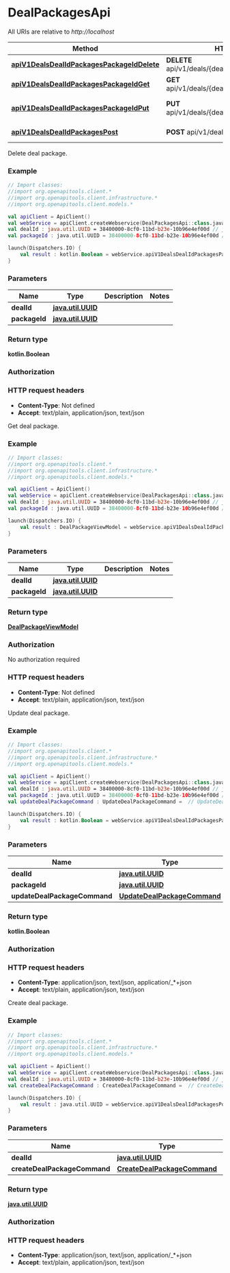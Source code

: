 # DealPackagesApi

All URIs are relative to *http://localhost*

Method | HTTP request | Description
------------- | ------------- | -------------
[**apiV1DealsDealIdPackagesPackageIdDelete**](DealPackagesApi.md#apiV1DealsDealIdPackagesPackageIdDelete) | **DELETE** api/v1/deals/{dealId}/packages/{packageId} | Delete deal package.
[**apiV1DealsDealIdPackagesPackageIdGet**](DealPackagesApi.md#apiV1DealsDealIdPackagesPackageIdGet) | **GET** api/v1/deals/{dealId}/packages/{packageId} | Get deal package.
[**apiV1DealsDealIdPackagesPackageIdPut**](DealPackagesApi.md#apiV1DealsDealIdPackagesPackageIdPut) | **PUT** api/v1/deals/{dealId}/packages/{packageId} | Update deal package.
[**apiV1DealsDealIdPackagesPost**](DealPackagesApi.md#apiV1DealsDealIdPackagesPost) | **POST** api/v1/deals/{dealId}/packages | Create deal package.



Delete deal package.

### Example
```kotlin
// Import classes:
//import org.openapitools.client.*
//import org.openapitools.client.infrastructure.*
//import org.openapitools.client.models.*

val apiClient = ApiClient()
val webService = apiClient.createWebservice(DealPackagesApi::class.java)
val dealId : java.util.UUID = 38400000-8cf0-11bd-b23e-10b96e4ef00d // java.util.UUID | 
val packageId : java.util.UUID = 38400000-8cf0-11bd-b23e-10b96e4ef00d // java.util.UUID | 

launch(Dispatchers.IO) {
    val result : kotlin.Boolean = webService.apiV1DealsDealIdPackagesPackageIdDelete(dealId, packageId)
}
```

### Parameters

Name | Type | Description  | Notes
------------- | ------------- | ------------- | -------------
 **dealId** | [**java.util.UUID**](.md)|  |
 **packageId** | [**java.util.UUID**](.md)|  |

### Return type

**kotlin.Boolean**

### Authorization



### HTTP request headers

 - **Content-Type**: Not defined
 - **Accept**: text/plain, application/json, text/json


Get deal package.

### Example
```kotlin
// Import classes:
//import org.openapitools.client.*
//import org.openapitools.client.infrastructure.*
//import org.openapitools.client.models.*

val apiClient = ApiClient()
val webService = apiClient.createWebservice(DealPackagesApi::class.java)
val dealId : java.util.UUID = 38400000-8cf0-11bd-b23e-10b96e4ef00d // java.util.UUID | 
val packageId : java.util.UUID = 38400000-8cf0-11bd-b23e-10b96e4ef00d // java.util.UUID | 

launch(Dispatchers.IO) {
    val result : DealPackageViewModel = webService.apiV1DealsDealIdPackagesPackageIdGet(dealId, packageId)
}
```

### Parameters

Name | Type | Description  | Notes
------------- | ------------- | ------------- | -------------
 **dealId** | [**java.util.UUID**](.md)|  |
 **packageId** | [**java.util.UUID**](.md)|  |

### Return type

[**DealPackageViewModel**](DealPackageViewModel.md)

### Authorization

No authorization required

### HTTP request headers

 - **Content-Type**: Not defined
 - **Accept**: text/plain, application/json, text/json


Update deal package.

### Example
```kotlin
// Import classes:
//import org.openapitools.client.*
//import org.openapitools.client.infrastructure.*
//import org.openapitools.client.models.*

val apiClient = ApiClient()
val webService = apiClient.createWebservice(DealPackagesApi::class.java)
val dealId : java.util.UUID = 38400000-8cf0-11bd-b23e-10b96e4ef00d // java.util.UUID | 
val packageId : java.util.UUID = 38400000-8cf0-11bd-b23e-10b96e4ef00d // java.util.UUID | 
val updateDealPackageCommand : UpdateDealPackageCommand =  // UpdateDealPackageCommand | 

launch(Dispatchers.IO) {
    val result : kotlin.Boolean = webService.apiV1DealsDealIdPackagesPackageIdPut(dealId, packageId, updateDealPackageCommand)
}
```

### Parameters

Name | Type | Description  | Notes
------------- | ------------- | ------------- | -------------
 **dealId** | [**java.util.UUID**](.md)|  |
 **packageId** | [**java.util.UUID**](.md)|  |
 **updateDealPackageCommand** | [**UpdateDealPackageCommand**](UpdateDealPackageCommand.md)|  | [optional]

### Return type

**kotlin.Boolean**

### Authorization



### HTTP request headers

 - **Content-Type**: application/json, text/json, application/_*+json
 - **Accept**: text/plain, application/json, text/json


Create deal package.

### Example
```kotlin
// Import classes:
//import org.openapitools.client.*
//import org.openapitools.client.infrastructure.*
//import org.openapitools.client.models.*

val apiClient = ApiClient()
val webService = apiClient.createWebservice(DealPackagesApi::class.java)
val dealId : java.util.UUID = 38400000-8cf0-11bd-b23e-10b96e4ef00d // java.util.UUID | 
val createDealPackageCommand : CreateDealPackageCommand =  // CreateDealPackageCommand | 

launch(Dispatchers.IO) {
    val result : java.util.UUID = webService.apiV1DealsDealIdPackagesPost(dealId, createDealPackageCommand)
}
```

### Parameters

Name | Type | Description  | Notes
------------- | ------------- | ------------- | -------------
 **dealId** | [**java.util.UUID**](.md)|  |
 **createDealPackageCommand** | [**CreateDealPackageCommand**](CreateDealPackageCommand.md)|  | [optional]

### Return type

[**java.util.UUID**](java.util.UUID.md)

### Authorization



### HTTP request headers

 - **Content-Type**: application/json, text/json, application/_*+json
 - **Accept**: text/plain, application/json, text/json

